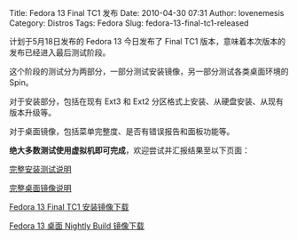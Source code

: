 Title: Fedora 13 Final TC1 发布
Date: 2010-04-30 07:31
Author: lovenemesis
Category: Distros
Tags: Fedora
Slug: fedora-13-final-tc1-released

计划于5月18日发布的 Fedora 13 今日发布了 Final TC1
版本，意味着本次版本的发布已经进入最后测试阶段。

这个阶段的测试分为两部分，一部分测试安装镜像，另一部分测试各类桌面环境的
Spin。

对于安装部分，包括在现有 Ext3 和 Ext2
分区格式上安装、从硬盘安装、从现有版本升级等。

对于桌面镜像，包括菜单完整度、是否有错误报告和面板功能等。

**绝大多数测试使用虚拟机即可完成**，欢迎尝试并汇报结果至以下页面：

[完整安装测试说明](https://fedoraproject.org/wiki/Test_Results:Current_Installation_Test)

[完整桌面镜像说明](https://fedoraproject.org/wiki/Test_Results:Current_Desktop_Test)

[Fedora 13 Final TC1
安装镜像下载](http://serverbeach1.fedoraproject.org/pub/alt/stage/13.TC1/Fedora/)

[Fedora 13 桌面 Nightly Build
镜像下载](http://alt.fedoraproject.org/pub/alt/nightly-composes/desktop/)

